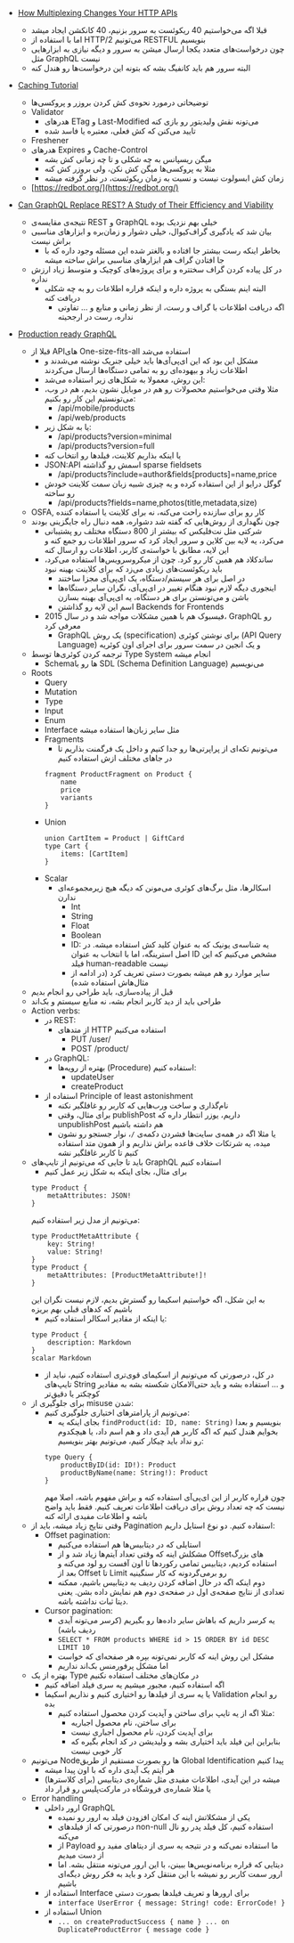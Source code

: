 -   [How Multiplexing Changes Your HTTP APIs](https://www.mnot.net/blog/2019/10/13/h2_api_multiplexing)
    -   قبلا اگه می‌خواستیم 40 ریکوئست به سرور بزنیم، 40 کانکشن ایجاد میشد
    -   اما با استفاده از HTTP/2 می‌تونیم RESTFUL بنویسیم
    -   چون درخواست‌های متعدد یکجا ارسال میشن به سرور و دیگه نیازی به ابزارهایی مثل GraphQL نیست
    -   البته سرور هم باید کانفیگ بشه که بتونه این درخواست‌ها رو هندل کنه

-   [Caching Tutorial](https://www.mnot.net/cache_docs/)
    -   توضیحاتی درمورد نحوه‌ی کش کردن بروزر و پروکسی‌ها
    -   Validator
        -   هدرهای ETag و Last-Modified می‌تونه نقش ولیدیتور رو بازی کنه
        -   تایید می‌کنن که کش فعلی، معتبره یا فاسد شده
    -   Freshener
    -   هدرهای Expires و Cache-Control
        -   میگن ریسپانس به چه شکلی و تا چه زمانی کش بشه
        -   مثلا به پروکسی‌ها میگن کش نکن، ولی بروزر کش کنه
        -   زمان کش ابسولوت نیست و نسبت به زمان ریکوئست، در نظر گرفته میشه
    -   [https://redbot.org/](https://redbot.org/)

-   [Can GraphQL Replace REST? A Study of Their Efficiency and Viability](https://ieeexplore.ieee.org/document/9474834/)
    -   نتیجه‌ی مقایسه‌ی REST و GraphQL خیلی بهم نزدیک بوده
    -   بیان شد که یادگیری گراف‌کیو‌ال، خیلی دشوار و زمان‌بره و ابزارهای مناسبی براش نیست
        -   بخاطر اینکه رست بیشتر جا افتاده و بالغتر شده این مسئله وجود داره که با جا افتادن گراف هم ابزارهای مناسبی براش ساخته میشه
    -   در کل پیاده کردن گراف سختتره و برای پروژه‌های کوچیک و متوسط زیاد ارزش نداره
        -   البته اینم بستگی به پروژه داره و اینکه قراره اطلاعات رو به چه شکلی دریافت کنه
            -   اگه دریافت اطلاعات با گراف و رست، از نظر زمانی و منابع و ... تفاوتی نداره، رست در ارجحیته

-   [Production ready GraphQL](https://book.productionreadygraphql.com/)
    -   قبلا از APIهای One-size-fits-all استفاده می‌شد
        -   مشکل این بود که این ای‌پی‌آی‌ها باید خیلی جنریک نوشته می‌شدند و اطلاعات زیاد و بیهوده‌ای رو به تمامی دستگاه‌ها ارسال می‌کردند
        -   این روش، معمولا به شکل‌های زیر استفاده می‌شد:
        -   مثلا وقتی می‌خواستیم محصولات رو هم در موبایل نشون بدیم، هم در وب، می‌تونستیم این کار رو بکنیم:
            -   /api/mobile/products
            -   /api/web/products
        -   یا به شکل زیر:
            -   /api/products?version=minimal
            -   /api/products?version=full
        -   یا اینکه بذاریم کلاینت، فیلد‌ها رو انتخاب کنه
        -   JSON:API اسمش رو گذاشته sparse fieldsets
            -   /api/products?include=author&fields[products]=name,price
        -   گوگل درایو از این استفاده کرده و یه چیزی شبیه زبان سمت کلاینت خودش رو ساخته
            -   /api/products?fields=name,photos(title,metadata,size)
    -   OSFA, کار رو برای سازنده راحت می‌کنه، نه برای کلاینت یا استفاده کننده
    - چون نگهداری از روش‌هایی که گفته شد دشواره، همه دنبال راه جایگزینی بودند
        - شرکتی مثل نت‌فلیکس که بیشتر از 800 دستگاه مختلف رو پشتیبانی می‌کرد، یه لایه بین کلاین و سرور ایجاد کرد که سرور اطلاعات رو جمع کنه و این لایه، مطابق با خواسته‌ی کاربر، اطلاعات رو ارسال کنه
        - ساندکلاد هم همین کار رو کرد. چون از میکروسرویس‌ها استفاده می‌کرد، باید ریکوئست‌های زیادی می‌زد که برای کلاینت بهینه نبود
            - در اصل برای هر سیستم/دستگاه، یک ای‌پی‌آی مجزا ساختند
            - اینجوری دیگه لازم نبود هنگام تغییر در ای‌پی‌آی، نگران سایر دستگاه‌ها باشن و می‌تونستن برای هر دستگاه، یه ای‌پی‌آی بهینه بسازن
            - اسم این لایه رو گذاشتن Backends for Frontends
        - فیسبوک هم با همین مشکلات مواجه شد و در سال 2015، GraphQL رو معرفی کرد
            - GraphQL یک روش (specification) برای نوشتن کوئری (API Query Language) و یک انجین در سمت سرور برای اجرای اون کوئریه
    - ترجمه کردن کوئری‌ها توسط Type System انجام میشه
        - Schemaها رو با SDL (Schema Definition Language) می‌نویسیم
    - Roots
        - Query
        - Mutation
        - Type
        - Input
        - Enum
        - Interface
            مثل سایر زبان‌ها استفاده میشه
        - Fragments
            - می‌تونیم تکه‌ای از پراپرتی‌ها رو جدا کنیم و داخل یک فرگمنت بذاریم تا در جاهای مختلف ازش استفاده کنیم
            ```
            fragment ProductFragment on Product {
                name
                price
                variants
            }
            ```
        - Union
            ```
            union CartItem = Product | GiftCard
            type Cart {
                items: [CartItem]
            }
            ```
        - Scalar
            - اسکالرها، مثل برگ‌های کوئری می‌مونن که دیگه هیچ زیرمجموعه‌ای ندارن
                - Int
                - String
                - Float
                - Boolean
                - ID: یه شناسه‌ی یونیک که به عنوان کلید کش استفاده میشه. در اصل استرینگه، اما با انتخاب به عنوان ID مشخص می‌کنیم که این فیلد human-readable نیست
                - سایر موارد رو هم میشه بصورت دستی تعریف کرد (در ادامه از مثال‌هاش استفاده شده)
    - قبل از پیاده‌سازی، باید طراحی رو انجام بدیم
    - طراحی باید از دید کاربر انجام بشه، نه منابع سیستم و بک‌اند
    - Action verbs:
        - در REST:
            - از متدهای HTTP استفاده می‌کنیم
                - PUT /user/
                - POST /product/
        - در GraphQL:
            - بهتره از رویه‌ها (Procedure) استفاده کنیم:
                - updateUser
                - createProduct
        - استفاده از Principle of least astonishment
            - نام‌گذاری و ساخت ورب‌هایی که کاربر رو غافلگیر نکنه
            - برای مثال، وقتی publishPost داریم، یوزر انتظار داره که unpublishPost هم داشته باشیم
            - یا مثلا اگه در همه‌ی سایت‌ها فشردن دکمه‌ی `/`، نوار جستجو رو نشون میده، یه شرتکات خلاف قاعده براش نذاریم و از همون متد استفاده کنیم تا کاربر غافلگیر نشه
    - باید تا جایی که می‌تونیم از تایپ‌های GraphQL استفاده کنیم
        - برای مثال، بجای اینکه به شکل زیر عمل کنیم
        ```
        type Product {
            metaAttributes: JSON!
        }
        ```
        می‌تونیم از مدل زیر استفاده کنیم:
        ```
        type ProductMetaAttribute {
            key: String!
            value: String!
        }
        type Product {
            metaAttributes: [ProductMetaAttribute!]!
        }
        ```
        به این شکل، اگه خواستیم اسکیما رو گسترش بدیم، لازم نیست نگران این باشیم که کدهای قبلی بهم بریزه
        - یا اینکه از مقادیر اسکالر استفاده کنیم:
        ```
        type Product {
            description: Markdown
        }
        scalar Markdown
        ```
        - در کل، درصورتی که می‌تونیم از اسکیمای قوی‌تری استفاده کنیم، نباید از تایپ‌های String و ... استفاده بشه و باید حتی‌الامکان شکسته بشه به مقادیر کوچکتر یا دقیق‌تر
    - برای جلوگیری از misuse شدن:
        - می‌تونیم از پارامترهای اختیاری جلوگیری کنیم:
            - بجای اینکه یه `findProduct(id: ID, name: String)` بنویسیم و بعدا بخوایم هندل کنیم که اگه کاربر هم آیدی داد و هم اسم داد، یا هیچکدوم رو نداد باید چیکار کنیم، می‌تونیم بهتر بنویسیم:
            ```
            type Query {
                productByID(id: ID!): Product
                productByName(name: String!): Product
            }
            ```
            چون قراره کاربر از این ای‌پی‌آی استفاده کنه و براش مفهوم باشه، اصلا مهم نیست که چه تعداد روش برای دریافت اطلاعات تعریف کنیم. فقط باید واضح باشه و اطلاعات مفیدی ارائه کنه
    - وقتی نتایج زیاد میشه، باید از Pagination استفاده کنیم. دو نوع استایل داریم:
        - Offset pagination:
            - استایلی که در دیتابیس‌ها هم استفاده می‌کنیم
            - مشکلش اینه که وقتی تعداد آیتم‌ها زیاد شد و از Offsetهای بزرگ استفاده کردیم، دیتابیس تمامی رکوردها تا اون آفست رو لود می‌کنه و بعد از Offset تا Limit رو برمی‌گردونه که کار سنگینیه
            - دوم اینکه اگه در حال اضافه کردن ردیف به دیتابیس باشیم، ممکنه تعدادی از نتایج صفحه‌ی اول در صفحه‌ی دوم هم نمایش داده بشن. یعنی دیتا ثبات نداشته باشه.
        - Cursor pagination:
            - یه کرسر داریم که باهاش سایر داده‌ها رو بگیریم (کرسر می‌تونه آیدی ردیف باشه)
            - `SELECT * FROM products WHERE id > 15 ORDER BY id DESC LIMIT 10`
            - مشکل این روش اینه که کاربر نمی‌تونه بپره هر صفحه‌ای که خواست
            - اما مشکل پرفورمنس بک‌اند نداریم
    - بهتره از یک Type در مکان‌های مختلف استفاده نکنیم
        - اگه استفاده کنیم، مجبور میشیم یه سری فیلد اضافه کنیم
        - یا یه سری از فیلد‌ها رو اختیاری کنیم و نذاریم اسکیما Validation رو انجام بده
            - مثلا اگه از یه تایپ برای ساختن و آپدیت کردن محصول استفاده کنیم:
                - برای ساختن، نام محصول اجباریه
                - برای آپدیت کردن، نام محصول اجباری نیست
                - بنابراین این فیلد باید اختیاری بشه و ولیدیشن در کد انجام بگیره که کار خوبی نیست
    - می‌تونیم Nodeها رو بصورت مستقیم از طریق Global Identification پیدا کنیم
        - هر آیتم یک آیدی داره که با اون پیدا میشه
        - میشه در این آیدی، اطلاعات مفیدی مثل شماره‌ی دیتابیس (برای کلاسترها) یا مثلا شماره‌ی فروشگاه در مارکت‌پلیس رو قرار داد
    - Error handling
        - ارور داخلی GraphQL
            - یکی از مشکلاتش اینه ک امکان افزودن فیلد به ارور رو نمیده
            - درصورتی که از فیلد‌های non-null استفاده کنیم، کل فیلد پدر رو نال می‌کنه 
            - از Payload ما استفاده نمی‌کنه و در نتیجه یه سری از دیتاهای مفید رو از دست میدیم
            - دیتایی که قراره برنامه‌نویس‌ها ببینن، با این ارور می‌تونه منتقل بشه. اما ارور سمت کاربر رو نمیشه با این منتقل کرد و باید به فکر روش دیگه‌ای باشیم
        - استفاده از Interface برای ارورها و تعریف فیلد‌ها بصورت دستی
            - `
            interface UserError {
                message: String!
                code: ErrorCode!
            }
            `
        - استفاده از Union
            - `
             ... on createProductSuccess {
                    name
                }
              ... on DuplicateProductError {
                  message
                  code
              }
            `
